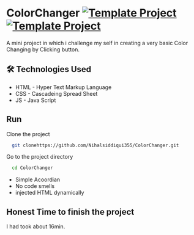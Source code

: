 # ColorChanger [![Template Project](https://img.shields.io/badge/Web-App-red)](http://www.gnu.org/licenses/agpl-3.0) [![Template Project](https://img.shields.io/badge/Technologies%20-HTML%2FCSS%2FJS-brightgreen)](http://www.gnu.org/licenses/agpl-3.0)

A mini project in which i challenge my self in creating a very basic Color Changing by Clicking button.

## 🛠 Technologies Used

- HTML - Hyper Text Markup Language
- CSS - Cascadeing Spread Sheet
- JS - Java Script

## Run

Clone the project

```bash
  git clonehttps://github.com/Nihalsiddiqui355/ColorChanger.git
```

Go to the project directory

```bash
  cd ColorChanger
```

- Simple Acoordian
- No code smells
- injected HTML dynamically

## Honest Time to finish the project

I had took about 16min.
